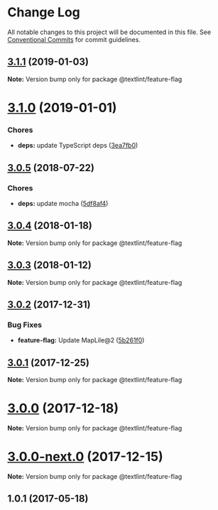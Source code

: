 # Change Log

All notable changes to this project will be documented in this file.
See [Conventional Commits](https://conventionalcommits.org) for commit guidelines.

<a name="3.1.1"></a>
## [3.1.1](https://github.com/textlint/textlint/compare/@textlint/feature-flag@3.1.0...@textlint/feature-flag@3.1.1) (2019-01-03)

**Note:** Version bump only for package @textlint/feature-flag





<a name="3.1.0"></a>
# [3.1.0](https://github.com/textlint/textlint/compare/@textlint/feature-flag@3.0.5...@textlint/feature-flag@3.1.0) (2019-01-01)


### Chores

* **deps:** update TypeScript deps ([3ea7fb0](https://github.com/textlint/textlint/commit/3ea7fb0))




<a name="3.0.5"></a>
## [3.0.5](https://github.com/textlint/textlint/compare/@textlint/feature-flag@3.0.4...@textlint/feature-flag@3.0.5) (2018-07-22)


### Chores

* **deps:** update mocha ([5df8af4](https://github.com/textlint/textlint/commit/5df8af4))




<a name="3.0.4"></a>
## [3.0.4](https://github.com/textlint/textlint/compare/@textlint/feature-flag@3.0.3...@textlint/feature-flag@3.0.4) (2018-01-18)




**Note:** Version bump only for package @textlint/feature-flag

<a name="3.0.3"></a>
## [3.0.3](https://github.com/textlint/textlint/compare/@textlint/feature-flag@3.0.2...@textlint/feature-flag@3.0.3) (2018-01-12)




**Note:** Version bump only for package @textlint/feature-flag

<a name="3.0.2"></a>
## [3.0.2](https://github.com/textlint/textlint/compare/@textlint/feature-flag@3.0.1...@textlint/feature-flag@3.0.2) (2017-12-31)


### Bug Fixes

* **feature-flag:** Update MapLile@2 ([5b261f0](https://github.com/textlint/textlint/commit/5b261f0))




<a name="3.0.1"></a>
## [3.0.1](https://github.com/textlint/textlint/compare/@textlint/feature-flag@3.0.0...@textlint/feature-flag@3.0.1) (2017-12-25)




**Note:** Version bump only for package @textlint/feature-flag

<a name="3.0.0"></a>
# [3.0.0](https://github.com/textlint/textlint/compare/@textlint/feature-flag@3.0.0-next.0...@textlint/feature-flag@3.0.0) (2017-12-18)




**Note:** Version bump only for package @textlint/feature-flag

<a name="3.0.0-next.0"></a>
# [3.0.0-next.0](https://github.com/textlint/textlint/compare/@textlint/feature-flag@2.0.0...@textlint/feature-flag@3.0.0-next.0) (2017-12-15)




**Note:** Version bump only for package @textlint/feature-flag

<a name="1.0.1"></a>
## 1.0.1 (2017-05-18)
